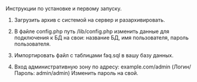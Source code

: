 Инструкции по установке и первому запуску.

1. Загрузить архив с системой на сервер и разархивировать.

2. В файле config.php путь /lib/config.php изменить данные для подключения к БД на свои: название БД, имя пользователя, пароль пользователя.

3. Импортировать файл с таблицами faq.sql в вашу базу данных. 

4. Вход административную зону по адресу: example.com/admin (Логин/Пароль: admin/admin) 
 Изменить пароль на свой.
